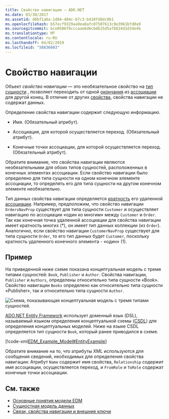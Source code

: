 ```yaml
---
title: Свойство навигации — ADO.NET
ms.date: 03/30/2017
ms.assetid: d0bf1a6a-1d84-484c-b7c3-b410fd8dc0b1
ms.openlocfilehash: b57ecf9329aa9ea8afc07507613c9e3961bfd0a9
ms.sourcegitcommit: bce0586f0cccaae6d6cbd625d5a7b824d1d3de4b
ms.translationtype: MT
ms.contentlocale: ru-RU
ms.lasthandoff: 04/02/2019
ms.locfileid: "58836603"
---
```

# <a name="navigation-property"></a>Свойство навигации

Объект *свойство навигации* — это необязательное свойство на [тип сущности](entity-type.md) , позволяет переходить от одной [окончания](association-end.md) из [ассоциации](association-type.md) для другой конец. В отличие от других [свойства](property.md), свойства навигации не содержат данных.

Определение свойства навигации содержит следующую информацию.

- Имя. (Обязательный атрибут).

- Ассоциация, для которой осуществляется переход. (Обязательный атрибут).

- Конечные точки ассоциации, для которой осуществляется переход. (Обязательный атрибут).

Обратите внимание, что свойства навигации являются необязательными для обоих типов сущностей, расположенных в конечных элементах ассоциации. Если свойство навигации было определено для типа сущности на одном конечном элементе ассоциации, то определять его для типа сущности на другом конечном элементе необязательно.

Тип данных свойства навигации определяется [кратность](association-end-multiplicity.md) его удаленной [ассоциации](association-end.md). Например, предположим, что свойство навигации `OrdersNavProp` существует для типа сущности `Customer` и осуществляет навигацию по ассоциации «один ко многим» между `Customer` и `Order`. Так как конечная точка удаленной ассоциации для свойства навигации имеет кратность многих (\*), он имеет тип данных коллекции (из `Order`). Аналогично, если свойство навигации `CustomerNavProp` существует для типа сущности `Order`, то его тип данных будет `Customer`, поскольку кратность удаленного конечного элемента - «один» (1).

## <a name="example"></a>Пример

На приведенной ниже схеме показана концептуальная модель с тремя типами сущностей: `Book`, `Publisher` и `Author`. Свойства навигации, `Publisher` и `Authors`, определены относительно типа сущности «Book». Свойство навигации `Books` определено как относительно типа сущности «Publisher», так и относительно типа сущности `Author`.

 ![Схема, показывающая концептуальная модель с тремя типами сущностей.](./media/navigation-property/conceptual-model-entity-types-associations.gif)  

[ADO.NET Entity Framework](./ef/index.md) использует доменный язык (DSL), называемый языком определения концептуальной схемы ([CSDL](./ef/language-reference/csdl-specification.md)) для определения концептуальных моделей. Ниже на языке CSDL определяется тип сущности `Book`, который ранее приводился в схеме.

[!code-xml[EDM_Example_Model#EntityExample](~/samples/snippets/xml/VS_Snippets_Data/edm_example_model/xml/books.edmx#entityexample)]

Обратите внимание на то, что атрибуты XML используются для сообщения сведений, необходимых для определения свойства навигации: Атрибут `Name` содержит имя свойства, `Relationship` содержит имя ассоциации, осуществляется переход, и `FromRole` и `ToRole` содержат конечные точки ассоциации.

## <a name="see-also"></a>См. также

- [Основные понятия модели EDM](entity-data-model-key-concepts.md)
- [Сущностная модель данных](entity-data-model.md)
- [Связи, свойства навигации и внешние ключи](/ef/ef6/fundamentals/relationships)
